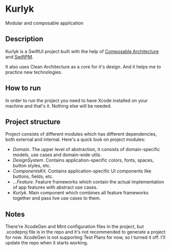 # Kurlyk
Modular and composable application

## Description

Kurlyk is a SwiftUI project built with the help of [Composable Architecture](https://github.com/pointfreeco/swift-composable-architecture) and [SwiftPM](https://www.swift.org/package-manager/).

It also uses Clean Architecture as a core for it's design. And it helps me to practice new technologies.

## How to run

In order to run the project you need to have Xcode installed on your machine and that's it. Nothing else will be needed.

## Project structure

Project consists of different modules which has different dependencies, both external and internal. Here's a quick look on project modules:

* *Domain*. The upper level of abstraction, it consists of domain-specific models, use cases and domain-wide utils.
* *DesignSystem*. Contains application-specific colors, fonts, spaces, button styles, etc.
* *ComponentsKit*. Contains application-specific UI components like buttons, fields, etc.
* *...Feature*. Feature frameworks which contain the actual implementation of app features with abstract use cases.
* *Kurlyk*. Main component which combines all feature frameworks together and pass live use cases to them.

## Notes

There're XcodeGen and Mint configuration files in the project, but .xcodeproj file is in the repo and it's not recommended to generate a project for now.
XcodeGen is not supporting Test Plans for now, so I turned it off. I'll update the repo when it starts working.
